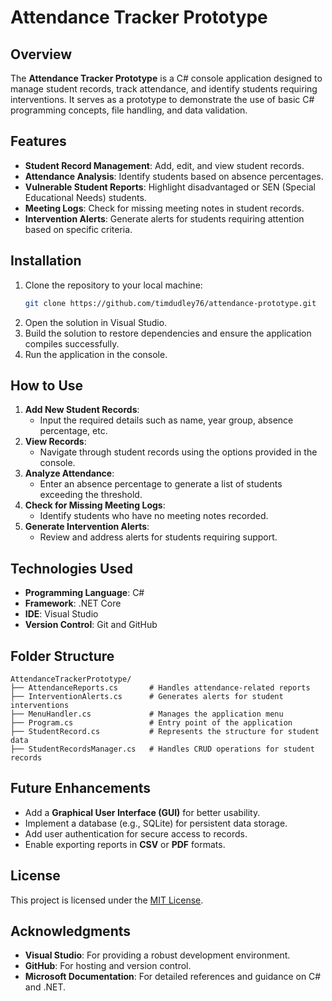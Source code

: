 # Attendance Tracker Prototype

## Overview
The **Attendance Tracker Prototype** is a C# console application designed to manage student records, track attendance, and identify students requiring interventions. It serves as a prototype to demonstrate the use of basic C# programming concepts, file handling, and data validation.

## Features
- **Student Record Management**: Add, edit, and view student records.
- **Attendance Analysis**: Identify students based on absence percentages.
- **Vulnerable Student Reports**: Highlight disadvantaged or SEN (Special Educational Needs) students.
- **Meeting Logs**: Check for missing meeting notes in student records.
- **Intervention Alerts**: Generate alerts for students requiring attention based on specific criteria.

## Installation
1. Clone the repository to your local machine:
   ```bash
   git clone https://github.com/timdudley76/attendance-prototype.git
   ```
2. Open the solution in Visual Studio.
3. Build the solution to restore dependencies and ensure the application compiles successfully.
4. Run the application in the console.

## How to Use
1. **Add New Student Records**:
   - Input the required details such as name, year group, absence percentage, etc.
2. **View Records**:
   - Navigate through student records using the options provided in the console.
3. **Analyze Attendance**:
   - Enter an absence percentage to generate a list of students exceeding the threshold.
4. **Check for Missing Meeting Logs**:
   - Identify students who have no meeting notes recorded.
5. **Generate Intervention Alerts**:
   - Review and address alerts for students requiring support.

## Technologies Used
- **Programming Language**: C#
- **Framework**: .NET Core
- **IDE**: Visual Studio
- **Version Control**: Git and GitHub

## Folder Structure
```
AttendanceTrackerPrototype/
├── AttendanceReports.cs       # Handles attendance-related reports
├── InterventionAlerts.cs      # Generates alerts for student interventions
├── MenuHandler.cs             # Manages the application menu
├── Program.cs                 # Entry point of the application
├── StudentRecord.cs           # Represents the structure for student data
├── StudentRecordsManager.cs   # Handles CRUD operations for student records
```

## Future Enhancements
- Add a **Graphical User Interface (GUI)** for better usability.
- Implement a database (e.g., SQLite) for persistent data storage.
- Add user authentication for secure access to records.
- Enable exporting reports in **CSV** or **PDF** formats.

## License
This project is licensed under the [MIT License](https://opensource.org/licenses/MIT).

## Acknowledgments
- **Visual Studio**: For providing a robust development environment.
- **GitHub**: For hosting and version control.
- **Microsoft Documentation**: For detailed references and guidance on C# and .NET.
